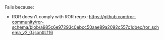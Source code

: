 Fails because:

- ROR doesn't comply with ROR regex: https://github.com/ror-community/ror-schema/blob/a985c6e97293c0ebcc50aae89a2092c557c1dbec/ror_schema_v2_0.json#L116
